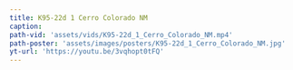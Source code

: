 ```yaml
---
title: K95-22d 1 Cerro Colorado NM
caption:
path-vid: 'assets/vids/K95-22d_1_Cerro_Colorado_NM.mp4'
path-poster: 'assets/images/posters/K95-22d_1_Cerro_Colorado_NM.jpg'
yt-url: 'https://youtu.be/3vqhopt0tFQ'
---
```

